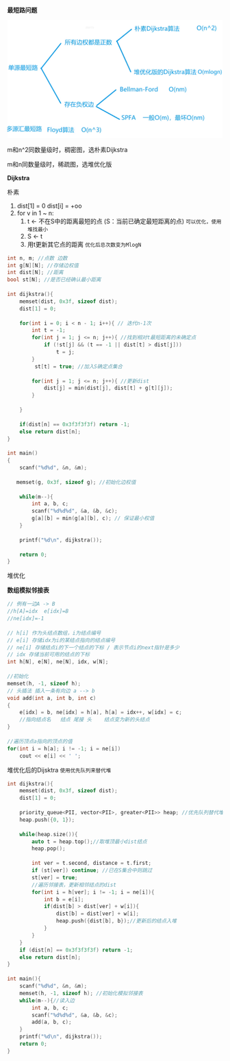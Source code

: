 **最短路问题**

<img src="../chapter4/ForImage/image-20240310003853423.png" alt="image-20240310003853423" style="zoom:50%;" />

m和n^2同数量级时，稠密图，选朴素Dijkstra

m和n同数量级时，稀疏图，选堆优化版



**Dijkstra**

朴素

1.  dist[1] = 0	dist[i] = +oo
2.  for v in 1 ~ n:
    1.  t <- 不在S中的距离最短的点 	(S：当前已确定最短距离的点)	`可以优化，使用堆找最小`
    2.  S <- t
    3.  用t更新其它点的距离    `优化后总次数变为MlogN`

```c++
int n, m; //点数 边数
int g[N][N]; //存储边权值
int dist[N]; //距离
bool st[N]; //是否已经确认最小距离

int dijkstra(){
    memset(dist, 0x3f, sizeof dist);
    dist[1] = 0;
    
    for(int i = 0; i < n - 1; i++){ // 迭代n-1次
        int t = -1;
        for(int j = 1; j <= n; j++){ //找到相对t最短距离的未确定点
            if (!st[j] && (t == -1 || dist[t] > dist[j]))
                t = j;
        }
         st[t] = true; //加入S确定点集合
        
        for(int j = 1; j <= n; j++){ //更新dist
            dist[j] = min(dist[j], dist[t] + g[t][j]);
        }
    
    }
    
    if(dist[n] == 0x3f3f3f3f) return -1;
    else return dist[n];
}

int main()
{
    scanf("%d%d", &n, &m);

   memset(g, 0x3f, sizeof g); //初始化边权值
    
    while(m--){
        int a, b, c;
        scanf("%d%d%d", &a, &b, &c);
        g[a][b] = min(g[a][b], c); // 保证最小权值
    }

    printf("%d\n", dijkstra());

    return 0;
}

```



堆优化

**数组模拟邻接表**

```c++
// 例有一边A -> B
//h[A]=idx	e[idx]=B	
//ne[idx]=-1	

// h[i] 作为头结点数组，i为结点编号
// e[i] 存储idx为i的某结点指向的结点编号
// ne[i] 存储结点i的下一个结点的下标 / 表示节点i的next指针是多少
// idx 存储当前可用的结点的下标
int h[N], e[N], ne[N], idx, w[N];

//初始化
memset(h, -1, sizeof h);
// 头插法 插入一条有向边 a --> b
void add(int a, int b, int c)
{
    e[idx] = b, ne[idx] = h[a], h[a] = idx++, w[idx] = c;
    //指向结点名	  结点 尾接 头	 结点变为新的头结点
}

//遍历顶点a指向的顶点的值
for(int i = h[a]; i != -1; i = ne[i])
    cout << e[i] << ' ';
```



堆优化后的Dijsktra	`使用优先队列来替代堆`

```c++
int dijkstra(){
    memset(dist, 0x3f, sizeof dist);
    dist[1] = 0;
    
    priority_queue<PII, vector<PII>, greater<PII>> heap; //优先队列替代堆，使用小根堆
    heap.push({0, 1});
    
    while(heap.size()){
        auto t = heap.top();//取堆顶最小dist结点
        heap.pop();
        
        int ver = t.second, distance = t.first;
        if (st[ver]) continue; //已在S集合中则跳过
        st[ver] = true;
        //遍历邻接表，更新相邻结点的dist
        for(int i = h[ver]; i != -1; i = ne[i]){
            int b = e[i];
            if(dist[b] > dist[ver] + w[i]){
                dist[b] = dist[ver] + w[i];
                heap.push({dist[b], b});//更新后的结点入堆
            }
        }
    }
    if (dist[n] == 0x3f3f3f3f) return -1;
    else return dist[n];
}

int main(){
    scanf("%d%d", &n, &m);
    memset(h, -1, sizeof h); //初始化模拟邻接表   
    while(m--){//读入边
        int a, b, c;
        scanf("%d%d%d", &a, &b, &c);
        add(a, b, c);
    }
    printf("%d\n", dijkstra());
    return 0;
}
```

